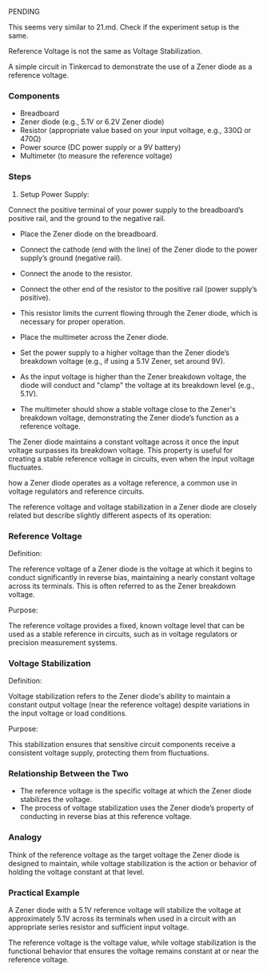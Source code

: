 PENDING

This seems very similar to 21.md. Check if the experiment setup is the same.

Reference Voltage is not the same as Voltage Stabilization.

A simple circuit in Tinkercad to demonstrate the use of a Zener diode as a reference voltage.

### Components

- Breadboard
- Zener diode (e.g., 5.1V or 6.2V Zener diode)
- Resistor (appropriate value based on your input voltage, e.g., 330Ω or 470Ω)
- Power source (DC power supply or a 9V battery)
- Multimeter (to measure the reference voltage)

### Steps

1. Setup Power Supply:

Connect the positive terminal of your power supply to the breadboard’s positive rail, and the ground to the negative rail.

   - Place the Zener diode on the breadboard.
   - Connect the cathode (end with the line) of the Zener diode to the power supply’s ground (negative rail).
   - Connect the anode to the resistor.
   - Connect the other end of the resistor to the positive rail (power supply’s positive).
   - This resistor limits the current flowing through the Zener diode, which is necessary for proper operation.
   - Place the multimeter across the Zener diode.
   - Set the power supply to a higher voltage than the Zener diode’s breakdown voltage (e.g., if using a 5.1V Zener, set around 9V).

   - As the input voltage is higher than the Zener breakdown voltage, the diode will conduct and "clamp" the voltage at its breakdown level (e.g., 5.1V).
   - The multimeter should show a stable voltage close to the Zener's breakdown voltage, demonstrating the Zener diode’s function as a reference voltage.

The Zener diode maintains a constant voltage across it once the input voltage surpasses its breakdown voltage. This property is useful for creating a stable reference voltage in circuits, even when the input voltage fluctuates.

how a Zener diode operates as a voltage reference, a common use in voltage regulators and reference circuits.

The reference voltage and voltage stabilization in a Zener diode are closely related but describe slightly different aspects of its operation:

### Reference Voltage

Definition: 

The reference voltage of a Zener diode is the voltage at which it begins to conduct significantly in reverse bias, maintaining a nearly constant voltage across its terminals. This is often referred to as the Zener breakdown voltage.

Purpose: 

The reference voltage provides a fixed, known voltage level that can be used as a stable reference in circuits, such as in voltage regulators or precision measurement systems.

### Voltage Stabilization

Definition: 

Voltage stabilization refers to the Zener diode's ability to maintain a constant output voltage (near the reference voltage) despite variations in the input voltage or load conditions.

Purpose: 

This stabilization ensures that sensitive circuit components receive a consistent voltage supply, protecting them from fluctuations.

### Relationship Between the Two

- The reference voltage is the specific voltage at which the Zener diode stabilizes the voltage.
- The process of voltage stabilization uses the Zener diode’s property of conducting in reverse bias at this reference voltage.

### Analogy

Think of the reference voltage as the target voltage the Zener diode is designed to maintain, while voltage stabilization is the action or behavior of holding the voltage constant at that level.

### Practical Example

A Zener diode with a 5.1V reference voltage will stabilize the voltage at approximately 5.1V across its terminals when used in a circuit with an appropriate series resistor and sufficient input voltage. 

The reference voltage is the voltage value, while voltage stabilization is the functional behavior that ensures the voltage remains constant at or near the reference voltage.
